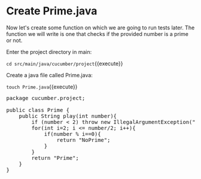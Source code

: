# Create Prime.java

Now let's create some function on which we are going to run tests later. The function we will write is one that checks if the provided number is a prime or not.

Enter the project directory in main:

`cd src/main/java/cucumber/project`{{execute}}

Create a java file called Prime.java:

`touch Prime.java`{{execute}}

<pre class="file" data-filename="./cucumber-project/src/main/java/cucumber/project/Prime.java" data-target="replace">
package cucumber.project;

public class Prime {
    public String play(int number){
        if (number < 2) throw new IllegalArgumentException("There are no primenumber less than 2, please provide a larger number");
        for(int i=2; i <= number/2; i++){
            if(number % i==0){
                return "NoPrime";
            }
        }
        return "Prime";
    }
}
</pre>


